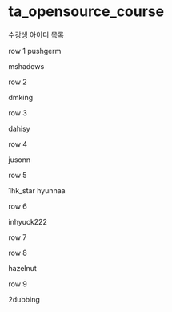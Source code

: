 # ta_opensource_course

수강생 아이디 목록

row 1
pushgerm


mshadows


row 2

dmking

row 3

dahisy

row 4

jusonn

row 5

1hk_star hyunnaa

row 6

inhyuck222

row 7

row 8

hazelnut

row 9

2dubbing
